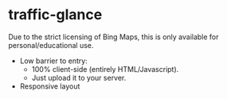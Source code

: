 traffic-glance
==============

Due to the strict licensing of Bing Maps, this is only available for personal/educational use.

* Low barrier to entry:
	* 100% client-side (entirely HTML/Javascript).
	* Just upload it to your server.
* Responsive layout